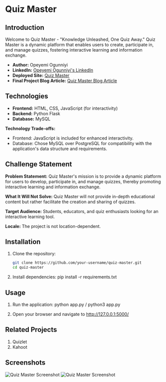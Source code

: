 # Quiz Master

## Introduction

Welcome to Quiz Master - "Knowledge Unleashed, One Quiz Away." Quiz Master is a dynamic platform that enables users to create, participate in, and manage quizzes, fostering interactive learning and information exchange.

- **Author:** Opeyemi Ogunniyi
- **LinkedIn:** [Opeyemi Ogunniyi's LinkedIn](https://www.linkedin.com/in/opeyemi-adegboye-58a35b1b4/)
- **Deployed Site:** [Quiz Master](#link-to-your-deployed-site)
- **Final Project Blog Article:** [Quiz Master Blog Article](#link-to-your-final-project-blog-article)

## Technologies

- **Frontend:** HTML, CSS, JavaScript (for interactivity)
- **Backend:** Python Flask
- **Database:** MySQL

**Technology Trade-offs:**
- Frontend: JavaScript is included for enhanced interactivity.
- Database: Chose MySQL over PostgreSQL for compatibility with the application's data structure and requirements.

## Challenge Statement

**Problem Statement:** Quiz Master's mission is to provide a dynamic platform for users to develop, participate in, and manage quizzes, thereby promoting interactive learning and information exchange.

**What It Will Not Solve:** Quiz Master will not provide in-depth educational content but rather facilitate the creation and sharing of quizzes.

**Target Audience:** Students, educators, and quiz enthusiasts looking for an interactive learning tool.

**Locale:** The project is not location-dependent.

## Installation

1. Clone the repository:
   ```bash
   git clone https://github.com/your-username/quiz-master.git
   cd quiz-master

2. Install dependencies:
   pip install -r requirements.txt

## Usage

1. Run the application:
   python app.py / python3 app.py

2. Open your browser and navigate to http://127.0.0.1:5000/

## Related Projects
1. Quizlet
2. Kahoot

## Screenshots

![Quiz Master Screenshot](static/Images/scrn4.png)
![Quiz Master Screenshot](static/Images/scrn5.png)
